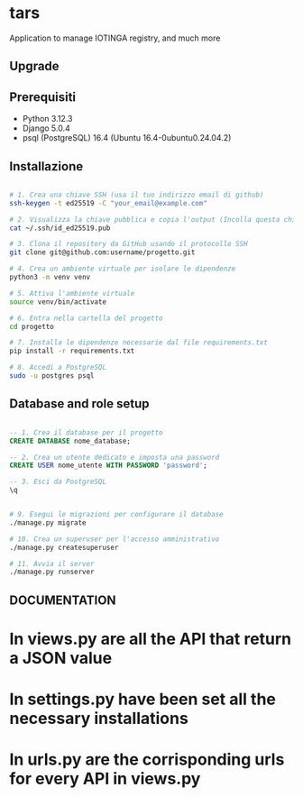 # tars

Application to manage IOTINGA registry, and much more

## Upgrade



## Prerequisiti

- Python 3.12.3
- Django 5.0.4
- psql (PostgreSQL) 16.4 (Ubuntu 16.4-0ubuntu0.24.04.2)



## Installazione

```sh

# 1. Crea una chiave SSH (usa il tuo indirizzo email di github)
ssh-keygen -t ed25519 -C "your_email@example.com"

# 2. Visualizza la chiave pubblica e copia l'output (Incolla questa chiave nelle impostazioni SSH di GitHub per consentire il clonaggio.)  
cat ~/.ssh/id_ed25519.pub

# 3. Clona il repository da GitHub usando il protocollo SSH
git clone git@github.com:username/progetto.git

# 4. Crea un ambiente virtuale per isolare le dipendenze
python3 -m venv venv

# 5. Attiva l'ambiente virtuale
source venv/bin/activate

# 6. Entra nella cartella del progetto
cd progetto

# 7. Installa le dipendenze necessarie dal file requirements.txt
pip install -r requirements.txt

# 8. Accedi a PostgreSQL
sudo -u postgres psql

```

## Database and role setup

```sql

-- 1. Crea il database per il progetto
CREATE DATABASE nome_database;

-- 2. Crea un utente dedicato e imposta una password
CREATE USER nome_utente WITH PASSWORD 'password';

-- 3. Esci da PostgreSQL
\q
```

```sh

# 9. Esegui le migrazioni per configurare il database
./manage.py migrate

# 10. Crea un superuser per l'accesso amministrativo
./manage.py createsuperuser

# 11. Avvia il server
./manage.py runserver

```

## DOCUMENTATION

# In views.py are all the API that return a JSON value

# In settings.py have been set all the necessary installations

# In urls.py are the corrisponding urls for every API in views.py
